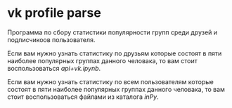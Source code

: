 # vk profile parse

Программа по сбору статистики популярности групп среди друзей и подписчикоов пользователя.

Если вам нужно узнать статистику по друзьям которые состоят в пяти наиболее популярных группах данного человака, то вам стоит воспользоваться <i>api+vk.ipynb</i>.

Если вам нужно узнать статистику по всем пользователям которые состоят в пяти наиболее популярных группах данного человака, то вам стоит воспользоваться файлами из каталога <i>inPy</i>.
